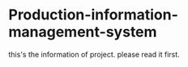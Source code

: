 # Production-information-management-system
this's the information of project.
please read it first.
